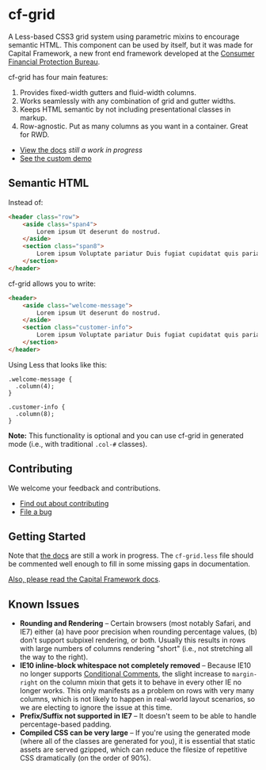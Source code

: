 # cf-grid

A Less-based CSS3 grid system using parametric mixins to encourage semantic HTML.
This component can be used by itself, but it was made for Capital Framework,
a new front end framework developed at the
[Consumer Financial Protection Bureau](http://cfpb.github.io/).

cf-grid has four main features:

1. Provides fixed-width gutters and fluid-width columns.
2. Works seamlessly with any combination of grid and gutter widths.
3. Keeps HTML semantic by not including presentational classes in markup.
4. Row-agnostic. Put as many columns as you want in a container. Great for RWD.

- [View the docs](http://cfpb.github.io/cf-grid/custom-demo/) _still a work in progress_
- [See the custom demo](http://cfpb.github.io/cf-grid/custom-demo/)


## Semantic HTML

Instead of:

```html
<header class="row">
    <aside class="span4">
        Lorem ipsum Ut deserunt do nostrud. 
    </aside>
    <section class="span8">
        Lorem ipsum Voluptate pariatur Duis fugiat cupidatat quis pariatur.
    </section>
</header>
```

cf-grid allows you to write:

```html
<header>
    <aside class="welcome-message">
        Lorem ipsum Ut deserunt do nostrud. 
    </aside>
    <section class="customer-info">
        Lorem ipsum Voluptate pariatur Duis fugiat cupidatat quis pariatur.
    </section>
</header>
```

Using Less that looks like this:

```less
.welcome-message {
  .column(4);
}

.customer-info {
  .column(8);
}
```

**Note:** This functionality is optional and you can use cf-grid in generated
mode (i.e., with traditional `.col-#` classes).


## Contributing

We welcome your feedback and contributions.

- [Find out about contributing](http://cfpb.github.io/capital-framework/contributing/)
- [File a bug](https://github.com/cfpb/cf-grid/issues/new?body=%23%23%20URL%0D%0D%0D%23%23%20Actual%20Behavior%0D%0D%0D%23%23%20Expected%20Behavior%0D%0D%0D%23%23%20Steps%20to%20Reproduce%0D%0D%0D%23%23%20Screenshot&labels=bug)


## Getting Started

Note that [the docs](http://cfpb.github.io/cf-grid/custom-demo/) are still a
work in progress.
The `cf-grid.less` file should be commented well enough to fill in some missing
gaps in documentation.

[Also, please read the Capital Framework docs](https://cfpb.github.io/capital-framework/components/).


## Known Issues

* **Rounding and Rendering** – Certain browsers (most notably Safari, and IE7) either (a) have poor precision when 
  rounding percentage values, (b) don't support subpixel rendering, or both. Usually this results in rows with 
  large numbers of columns rendering "short" (i.e., not stretching all the way to the right).
* **IE10 inline-block whitespace not completely removed** – Because IE10 no longer supports 
  [Conditional Comments](http://msdn.microsoft.com/en-us/library/ms537512(v=vs.85).aspx), the slight increase to 
  `margin-right` on the column mixin that gets it to behave in every other IE no longer works. This only manifests 
  as a problem on rows with very many columns, which is not likely to happen in real-world layout scenarios, 
  so we are electing to ignore the issue at this time.
* **Prefix/Suffix not supported in IE7** – It doesn't seem to be able to handle percentage-based padding.
* **Compiled CSS can be very large** –
  If you're using the generated mode (where all of the classes are generated for you),
  it is essential that static assets are served gzipped,
  which can reduce the filesize of repetitive CSS dramatically (on the order of 90%).
